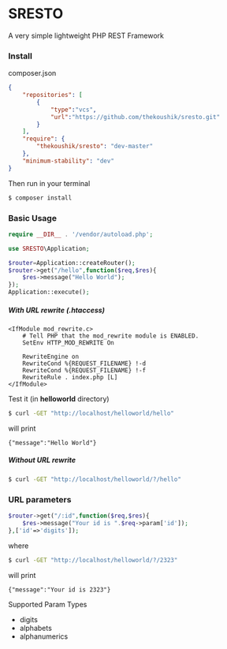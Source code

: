 # SRESTO
A very simple lightweight PHP REST Framework

### Install

composer.json
``` json
{
    "repositories": [
        {
            "type":"vcs",
            "url":"https://github.com/thekoushik/sresto.git"
        }
    ],
    "require": {
        "thekoushik/sresto": "dev-master"
    },
    "minimum-stability": "dev"
}
```
Then run in your terminal
``` bash
$ composer install
```

### Basic Usage

``` php
require __DIR__ . '/vendor/autoload.php';

use SRESTO\Application;

$router=Application::createRouter();
$router->get("/hello",function($req,$res){
    $res->message("Hello World");
});
Application::execute();
```

##### With URL rewrite (.htaccess)

``` apacheconf
<IfModule mod_rewrite.c>
    # Tell PHP that the mod_rewrite module is ENABLED.
    SetEnv HTTP_MOD_REWRITE On

    RewriteEngine on
    RewriteCond %{REQUEST_FILENAME} !-d
    RewriteCond %{REQUEST_FILENAME} !-f
    RewriteRule . index.php [L]
</IfModule>
```

Test it (in **helloworld** directory)

``` bash
$ curl -GET "http://localhost/helloworld/hello"
```
will print

```
{"message":"Hello World"}
```

##### Without URL rewrite

``` bash
$ curl -GET "http://localhost/helloworld/?/hello"
```

### URL parameters

``` php
$router->get("/:id",function($req,$res){
    $res->message("Your id is ".$req->param['id']);
},['id'=>'digits']);
```
where
``` bash
$ curl -GET "http://localhost/helloworld/?/2323"
```
will print

```
{"message":"Your id is 2323"}
```

Supported Param Types

* digits
* alphabets
* alphanumerics

